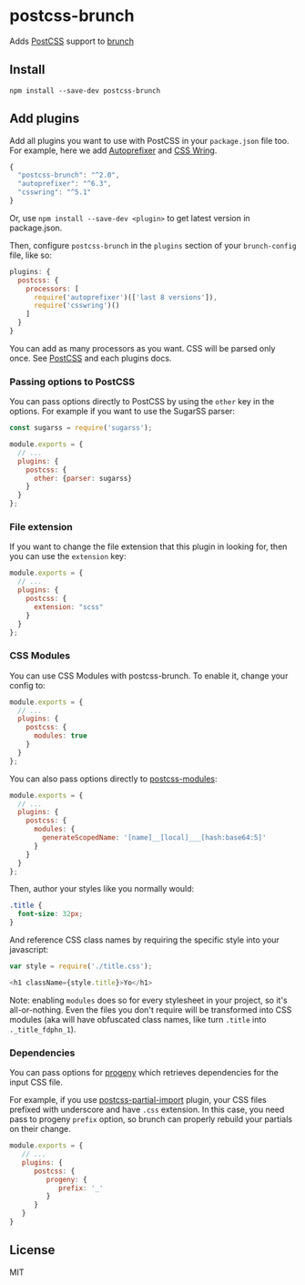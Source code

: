 postcss-brunch
==============

Adds [PostCSS](https://github.com/ai/postcss) support to [brunch](https://github.com/brunch/brunch)


## Install

	npm install --save-dev postcss-brunch

## Add plugins

Add all plugins you want to use with PostCSS in your `package.json` file too. For example, here we add [Autoprefixer](https://github.com/ai/autoprefixer) and [CSS Wring](https://github.com/hail2u/node-csswring).

```javascript
{
  "postcss-brunch": "^2.0",
  "autoprefixer": "^6.3",
  "csswring": "^5.1"
}
```

Or, use `npm install --save-dev <plugin>` to get latest version in package.json.

Then, configure `postcss-brunch` in the `plugins` section of your `brunch-config` file, like so:

```javascript
plugins: {
  postcss: {
    processors: [
      require('autoprefixer')(['last 8 versions']),
      require('csswring')()
    ]
  }
}
```

You can add as many processors as you want. CSS will be parsed only once. See [PostCSS](https://github.com/ai/postcss) and each plugins docs.

### Passing options to PostCSS

You can pass options directly to PostCSS by using the `other` key in the options.
For example if you want to use the SugarSS parser:

```javascript
const sugarss = require('sugarss');

module.exports = {
  // ...
  plugins: {
    postcss: {
      other: {parser: sugarss}
    }
  }
};
```

### File extension

If you want to change the file extension that this plugin in looking for, then
you can use the `extension` key:

```javascript
module.exports = {
  // ...
  plugins: {
    postcss: {
      extension: "scss"
    }
  }
};
```

### CSS Modules

You can use CSS Modules with postcss-brunch. To enable it, change your config to:

```javascript
module.exports = {
  // ...
  plugins: {
    postcss: {
      modules: true
    }
  }
};
```

You can also pass options directly to
[postcss-modules](https://github.com/css-modules/postcss-modules):

```javascript
module.exports = {
  // ...
  plugins: {
    postcss: {
      modules: {
        generateScopedName: '[name]__[local]___[hash:base64:5]'
      }
    }
  }
};
```

Then, author your styles like you normally would:

```css
.title {
  font-size: 32px;
}
```

And reference CSS class names by requiring the specific style into your javascript:

```javascript
var style = require('./title.css');

<h1 className={style.title}>Yo</h1>
```

Note: enabling `modules` does so for every stylesheet in your project, so it's all-or-nothing. Even the files you don't require will be transformed into CSS modules (aka will have obfuscated class names, like turn `.title` into `._title_fdphn_1`).

### Dependencies

You can pass options for [progeny](https://github.com/es128/progeny) which retrieves dependencies for the input CSS file.

For example, if you use [postcss-partial-import](https://github.com/jonathantneal/postcss-partial-import) plugin, your CSS files
prefixed with underscore and have `.css` extension. In this case, you need pass to progeny `prefix` option, so brunch can
properly rebuild your partials on their change.

```javascript
module.exports = {
   // ...
   plugins: {
      postcss: {
         progeny: {
            prefix: '_'
         }
      }
   }
}
```

## License

MIT
